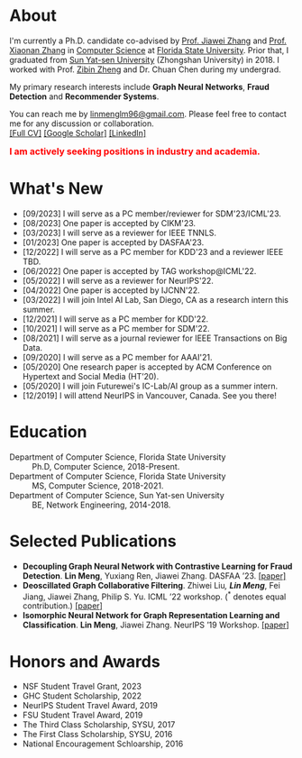 
<!-- ## Welcome to GitHub Pages

You can use the [editor on GitHub](https://github.com/linmengsysu/linmengsysu.github.com/edit/master/index.md) to maintain and preview the content for your website in Markdown files.

Whenever you commit to this repository, GitHub Pages will run [Jekyll](https://jekyllrb.com/) to rebuild the pages in your site, from the content in your Markdown files.

### Markdown

Markdown is a lightweight and easy-to-use syntax for styling your writing. It includes conventions for

```markdown
Syntax highlighted code block

# Header 1
## Header 2
### Header 3

- Bulleted
- List

1. Numbered
2. List

**Bold** and _Italic_ and `Code` text

[Link](url) and ![Image](src)
```

For more details see [GitHub Flavored Markdown](https://guides.github.com/features/mastering-markdown/).

### Jekyll Themes

Your Pages site will use the layout and styles from the Jekyll theme you have selected in your [repository settings](https://github.com/linmengsysu/linmengsysu.github.com/settings). The name of this theme is saved in the Jekyll `_config.yml` configuration file.

### Support or Contact

Having trouble with Pages? Check out our [documentation](https://help.github.com/categories/github-pages-basics/) or [contact support](https://github.com/contact) and we’ll help you sort it out.
I'm co-advised by Prof. Jiawei Zhang and Prof. Xiaonan Zhang.
-->


# About
I'm currently a Ph.D. candidate co-advised by [Prof. Jiawei Zhang](http://www.ifmlab.org/) and [Prof. Xiaonan Zhang](https://www.cs.fsu.edu/~xzhang/) in [Computer Science](http://cs.fsu.edu/) at [Florida State University](http://fsu.edu). Prior that, I graduated from [Sun Yat-sen University](http://www.sysu.edu.cn/2012/en/index.htm) (Zhongshan University) in 2018. I worked with Prof. [Zibin Zheng](http://www.zibinzheng.com/) and Dr. Chuan Chen during my undergrad.

My primary research interests include **Graph Neural Networks**, **Fraud Detection** and **Recommender Systems**.

You can reach me by [linmenglm96@gmail.com](mailto:linmenglm96@gmail.com). Please feel free to contact me for any discussion or collaboration.                   
[\[Full CV\]](https://linmengsysu.github.io/Lin_Meng_resume.pdf) [\[Google Scholar\]](https://scholar.google.com/citations?hl=en&user=hPmddEMAAAAJ) [\[LinkedIn\]](https://www.linkedin.com/in/lin-meng-246998183/)

<span style="color:red;font-size:16px; font-weight:700">I am actively seeking positions in industry and academia.</span>

# What's New
* [09/2023] I will serve as a PC member/reviewer for SDM'23/ICML'23.
* [08/2023] One paper is accepted by CIKM'23.
* [03/2023] I will serve as a reviewer for IEEE TNNLS.
* [01/2023] One paper is accepted by DASFAA'23.
* [12/2022] I will serve as a PC member for KDD'23 and a reviewer IEEE TBD.
* [06/2022] One paper is accepted by TAG workshop@ICML'22.
* [05/2022] I will serve as a reviewer for NeurIPS'22.
* [04/2022] One paper is accepted by IJCNN'22.
* [03/2022] I will join Intel AI Lab, San Diego, CA as a research intern this summer.
* [12/2021] I will serve as a PC member for KDD'22.
* [10/2021] I will serve as a PC member for SDM'22.
* [08/2021] I will serve as a journal reviewer for IEEE Transactions on Big Data.
* [09/2020] I will serve as a PC member for AAAI'21.
* [05/2020] One research paper is accepted by ACM Conference on Hypertext and Social Media (HT’20).
* [05/2020] I will join Futurewei's IC-Lab/AI group as a summer intern.
* [12/2019] I will attend NeurIPS in Vancouver, Canada. See you there!

# Education

<dl>
 <dt>Department of Computer Science, Florida State University</dt>
 <dd>Ph.D, Computer Science, 2018-Present.</dd>
 
  <dt>Department of Computer Science, Florida State University</dt>
 <dd>MS, Computer Science, 2018-2021.</dd>
 
 <dt>Department of Computer Science, Sun Yat-sen University</dt>
 <dd>BE, Network Engineering, 2014-2018.</dd>
 
</dl>
 
 
 
# Selected Publications

- **Decoupling Graph Neural Network with Contrastive Learning for Fraud Detection**. **Lin Meng**, Yuxiang Ren, Jiawei Zhang. DASFAA ’23. [\[paper\]](https://linmengsysu.github.io/slides/main.pdf)
- **Deoscillated Graph Collaborative Filtering**. Zhiwei Liu<sup>*</sup>, **Lin Meng**<sup>*</sup>, Fei Jiang, Jiawei Zhang, Philip S. Yu. ICML ’22 workshop. (<sup>*</sup> denotes equal contribution.) [\[paper\]](https://linmengsysu.github.io/slides/DGCF_pmlr.pdf)
- **Isomorphic Neural Network for Graph Representation Learning and Classification**. **Lin Meng**, Jiawei Zhang. NeurIPS ’19 Workshop.  [\[paper\]](https://linmengsysu.github.io/slides/isonn_tnnls.pdf)


# Honors and Awards
* NSF Student Travel Grant, 2023
* GHC Student Scholarship, 2022
* NeurIPS Student Travel Award, 2019 
* FSU Student Travel Award, 2019
* The Third Class Scholarship, SYSU, 2017
* The First Class Scholarship, SYSU, 2016
* National Encouragement Schloarship, 2016


<script type="text/javascript" id="clustrmaps" src="//cdn.clustrmaps.com/map_v2.js?d=IGKM7piVRtoLmq7_DqwibQ0dbwkEMuvRrNEiZ2u6Jvo&cl=ffffff&w=a"></script>
